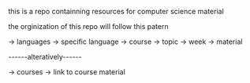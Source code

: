 this is a repo containning resources for computer science material

the orginization of this repo will follow this patern

-> languages
  -> specific language
    -> course
        -> topic
            -> week
                -> material

------alteratively------

-> courses
    -> link to course material



